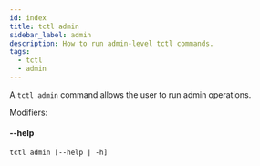 ```yaml
---
id: index
title: tctl admin
sidebar_label: admin
description: How to run admin-level tctl commands.
tags:
  - tctl
  - admin
---
```


A `tctl admin` command allows the user to run admin operations.

Modifiers:

#### --help

`tctl admin [--help | -h]`

